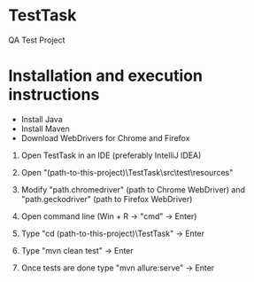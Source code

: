 # TestTask
QA Test Project

# Installation and execution instructions

- Install Java
- Install Maven
- Download WebDrivers for Chrome and Firefox

1. Open TestTask in an IDE (preferably IntelliJ IDEA)
2. Open "(path-to-this-project)\TestTask\src\test\resources"
3. Modify "path.chromedriver" (path to Chrome WebDriver) and "path.geckodriver" (path to Firefox WebDriver)

4. Open command line (Win + R -> "cmd" -> Enter)
5. Type "cd (path-to-this-project)\TestTask" -> Enter
6. Type "mvn clean test" -> Enter
7. Once tests are done type "mvn allure:serve" -> Enter
